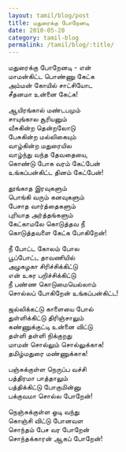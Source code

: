 ```yaml
---
layout: tamil/blog/post
title: மதுரைக்கு போறேனடி
date: 2010-05-20
category: tamil-blog
permalink: /tamil/blog/:title/
---
```


மதுரைக்கு போறேனடி - என் <br/>
மாமன்கிட்ட பொண்ணு கேட்க <br/>
அம்மன் கோயில் சாட்சியோட <br/>
சீதனமா உன்னை கேட்க!

ஆயிரங்கால் மண்டபமும் <br/>
சாயுங்கால சூரியனும் <br/>
வீசுகின்ற தென்றலோடு <br/>
பேசுகின்ற மல்லிகையும் <br/>
வாழ்கின்ற மதுரையில <br/>
வாழ்ந்து வந்த தேவதையை, <br/>
கொண்டு போக வரம் கேட்பேன் <br/>
உங்கப்பன்கிட்ட தினம் கேட்பேன்!

தூங்காத இரவுகளும் <br/>
பொங்கி வரும் கனவுகளும் <br/>
பேசாத வார்த்தைகளும் <br/>
புரியாத அர்த்தங்களும் <br/>
கேட்காமலே கொடுத்தவ நீ <br/>
கொடுத்தவளை கேட்க போகிறேன்!

நீ போட்ட கோலம் போல <br/>
பூப்போட்ட தாவணியில் <br/>
அழகழகா சிரிச்சிக்கிட்டு <br/>
என் உசுர பறிச்சிக்கிட்டு <br/>
நீ பண்ண கொடுமையெல்லாம் <br/>
சொல்லப் போகிறேன் உங்கப்பன்கிட்ட!

ஜல்லிக்கட்டு காளையை போல் <br/>
துள்ளிக்கிட்டு திரிஞ்சாலும் <br/>
கண்ணுக்குட்டி உன்னை விட்டு <br/>
தள்ளி தள்ளி நிக்குறது <br/>
மாமன் சொல்லும் சொல்லுக்காக! <br/>
தமிழ்மதுரை மண்ணுக்காக!

பஞ்சுக்குள்ள நெருப்ப வச்சி <br/>
பத்திரமா பாத்தாலும் <br/>
பத்திக்கிட்டு போகுமின்னு <br/>
பக்குவமா சொல்ல போறேன்!

நெஞ்சுக்குள்ள ஓடி வந்து <br/>
கொஞ்சி விட்டு போனவள <br/>
சொந்தம் பேச வர போறேன் <br/>
சொந்தக்காரன் ஆகப் போறேன்!
